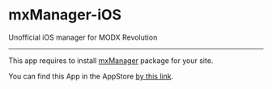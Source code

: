 # mxManager-iOS
Unofficial iOS manager for MODX Revolution

---

This app requires to install [mxManager][1] package for your site.

You can find this App in the AppStore [by this link][2].

[1]: https://modx.com/extras/package/mxmanager
[2]: https://itunes.apple.com/en/app/mxmanager/id978251676
